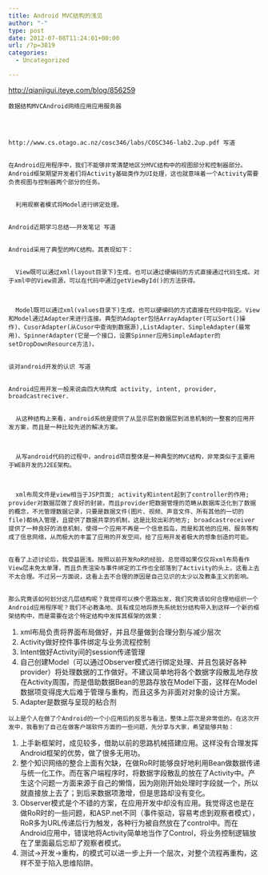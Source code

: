```yaml
---
title: Android MVC结构的浅见
author: "-"
type: post
date: 2012-07-08T11:24:01+00:00
url: /?p=3819
categories:
  - Uncategorized

---
```


  http://qianjigui.iteye.com/blog/856259 
  
    数据结构MVCAndroid网络应用应用服务器
  


  
    http://www.cs.otago.ac.nz/cosc346/labs/COSC346-lab2.2up.pdf 写道
  
  
    在Android应用程序中，我们不能够非常清楚地区分MVC结构中的视图部分和控制器部分。Android框架期望开发者们将Activity基础类作为UI处理，这也就意味着一个Activity需要负责视图与控制器两个部分的任务。 
    
    
      利用观察者模式将Model进行绑定处理。
  
  
    Android近期学习总结——开发笔记 写道
  
  
    Android采用了典型的MVC结构。其表现如下： 
    
    
      View既可以通过xml(layout目录下)生成，也可以通过硬编码的方式直接通过代码生成。对于xml中的View资源，可以在代码中通过getViewById()的方法获得。
    
    
    
      Model既可以通过xml(values目录下)生成，也可以硬编码的方式直接在代码中指定。View和Model通过Adapter来进行连接。典型的Adapter包括ArrayAdapter(可以Sort()操作)、CusorAdapter(从Cusor中查询到数据源),ListAdapter、SimpleAdapter(最常用)、SpinnerAdapter(它是一个接口，设置Spinner应用SimpleAdapter的setDropDownResource方法)。
  
  
    谈对android开发的认识 写道
  
  
    Android应用开发一般来说由四大块构成 activity, intent, provider, broadcastreciver. 
    
    
      从这种结构上来看，android系统是提供了从显示层到数据层到消息机制的一整套的应用开发方案，而且是一种比较先进的解决方案。
    
    
    
      从写android代码的过程中，android项目整体是一种典型的MVC结构，非常类似于主要用于WEB开发的J2EE架构。
    
    
    
      xml布局文件是view相当于JSP页面; activity和intent起到了controller的作用; provider对数据层做了良好的封装，而且provider把数据管理的范畴从数据库泛化到了数据的概念，不光管理数据记录，只要是数据文件(图片、视频、声音文件、所有其他的一切的file)都纳入管理，且提供了数据共享的机制，这是比较出彩的地方; broadcastreceiver提供了一种良好的消息机制，使得一个应用不再是一个信息孤岛，而是和其他的应用、服务等构成了信息网络，从而极大的丰富了应用的开发空间，给了应用开发者极大的想象创造的可能。
  
  
    在看了上述讨论后，我受益匪浅。按照以前开发RoR的经验，总觉得如果仅仅将xml布局看作View层未免太单薄，而且负责渲染与事件绑定的工作也全部落到了Activity的头上，这看上去不太合理。不过另一方面说，这看上去不合理的原因是自己见识的太少以及教条主义的影响。
  
  
    那么究竟该如何划分这几层结构呢？我觉得可以换个思路出发，我们究竟该如何合理地组织一个Android应用程序呢？我们不必教条地、具有成见地将原先系统划分结构带入到这样一个新的框架结构中，而是需要在这个特定结构中发挥其框架的效果：
  
  <ol>
    <li>
      xml布局负责将界面布局做好，并且尽量做到合理分割与减少层次
    </li>
    <li>
      Activity做好控件事件绑定与业务流程控制
    </li>
    <li>
      Intent做好Activity间的session传递管理
    </li>
    <li>
      自己创建Model（可以通过Observer模式进行绑定处理、并且包装好各种provider）将处理数据的工作做好。不建议简单地将各个数据字段散乱地存放在Activity周围，而是借助数据Bean的思路存放在Model下面，这样在Model数据项变得庞大后难于管理与重构，而且这多为非面对对象的设计方案。
    </li>
    <li>
      Adapter是数据与呈现的粘合剂
    </li>
  </ol>
  
    以上是个人在做了个Android的一个小应用后的反思与看法，整体上层次是非常低的。在这次开发中，我看到了自己在做客户端软件方面的一些问题，先分享与大家，希望能够共勉：
  
  <ol>
    <li>
      上手新框架时，成见较多，借助以前的思路机械搭建应用。这样没有合理发挥Android框架的优势，做了很多无用功。
    </li>
    <li>
      整个知识网络的整合上面有欠缺，在做RoR时能够良好地利用Bean做数据传递与统一化工作。而在客户端程序时，将数据字段散乱的放在了Activity中。产生这个问题一方面来源于自己的懒惰，因为刚刚开始处理时字段就一个，所以就直接放上去了；到后来数据项激增，但是思路却没有变化。
    </li>
    <li>
      Observer模式是个不错的方案，在应用开发中却没有应用。我觉得这也是在做RoR时的一些问题，和ASP.net不同（事件驱动，容易考虑到观察者模式），RoR多为URL传递后行为触发，各种行为被自然放在了control中。而在Android应用中，错误地将Activity简单地当作了Control，将业务控制逻辑放在了里面最后忘却了观察者模式。
    </li>
    <li>
      测试->开发->重构，的模式可以进一步上升一个层次，对整个流程再重构，这样不至于陷入思维陷阱。
    </li>
  </ol>
